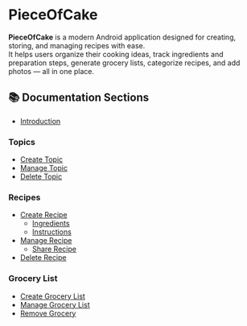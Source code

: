 # PieceOfCake

**PieceOfCake** is a modern Android application designed for creating, storing, and managing recipes with ease.  
It helps users organize their cooking ideas, track ingredients and preparation steps, generate grocery lists, categorize recipes, and add photos — all in one place.

## 📚 Documentation Sections

- [Introduction](intro.md)  

### Topics  
- [Create Topic](topics_add.md)
- [Manage Topic](topics_manage.md)
- [Delete Topic](topics_delete.md)
  
### Recipes  
- [Create Recipe](recipe_add.md)
  - [Ingredients](recipe_ingredients.md)
  - [Instructions](recipe_instructions.md)
- [Manage Recipe](recipe_manage.md)
  - [Share Recipe](recipe_share.md)
- [Delete Recipe](recipe_delete.md)
  
### Grocery List  
- [Create Grocery List](grocery_add.md)
- [Manage Grocery List](grocery_manage.md)
- [Remove Grocery](grocery_delete.md)

